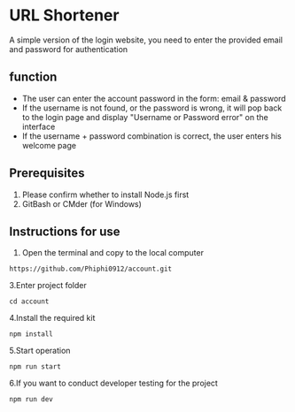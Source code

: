 # URL Shortener
A simple version of the login website, you need to enter the provided email and password for authentication

## function
- The user can enter the account password in the form: email & password
- If the username is not found, or the password is wrong, it will pop back to the login page and display "Username or Password error" on the interface
- If the username + password combination is correct, the user enters his welcome page

## Prerequisites
1. Please confirm whether to install Node.js first
2. GitBash or CMder (for Windows)

## Instructions for use
1. Open the terminal and copy to the local computer
```
https://github.com/Phiphi0912/account.git
```
3.Enter project folder
```
cd account
```
4.Install the required kit
```
npm install
```
5.Start operation
```
npm run start
```
6.If you want to conduct developer testing for the project
```
npm run dev
```
